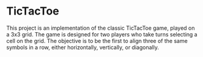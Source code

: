 # TicTacToe

This project is an implementation of the classic TicTacToe game, played on a 3x3 grid. The game is designed for two players who take turns selecting a cell on the grid. The objective is to be the first to align three of the same symbols in a row, either horizontally, vertically, or diagonally.
